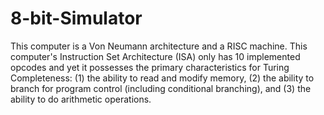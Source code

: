 # 8-bit-Simulator

This computer is a Von Neumann architecture and a RISC machine. This computer's Instruction Set Architecture (ISA) only has 10 implemented opcodes and yet it possesses the primary characteristics for Turing Completeness: (1) the ability to read and modify memory, (2) the ability to branch for program control (including conditional branching), and (3) the ability to do arithmetic operations.
